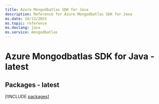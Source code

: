 ```yaml
---
title: Azure Mongodbatlas SDK for Java
description: Reference for Azure Mongodbatlas SDK for Java
ms.date: 10/13/2025
ms.topic: reference
ms.devlang: java
ms.service: mongodbatlas
---
```

# Azure Mongodbatlas SDK for Java - latest
## Packages - latest
[!INCLUDE [packages](mongodbatlas-index.md)]